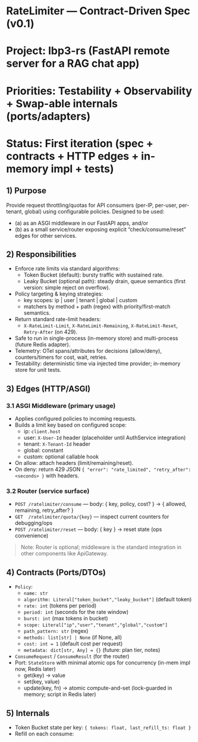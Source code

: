 # RateLimiter — Contract-Driven Spec (v0.1)
#
# Project: lbp3-rs (FastAPI remote server for a RAG chat app)
# Priorities: Testability + Observability + Swap-able internals (ports/adapters)
# Status: First iteration (spec + contracts + HTTP edges + in-memory impl + tests)

## 1) Purpose
Provide request throttling/quotas for API consumers (per-IP, per-user, per-tenant, global) using configurable policies. Designed to be used:
- (a) as an ASGI middleware in our FastAPI apps, and/or
- (b) as a small service/router exposing explicit “check/consume/reset” edges for other services.

## 2) Responsibilities
- Enforce rate limits via standard algorithms:
  - Token Bucket (default): bursty traffic with sustained rate.
  - Leaky Bucket (optional path): steady drain, queue semantics (first version: simple reject on overflow).
- Policy targeting & keying strategies:
  - key scopes: ip | user | tenant | global | custom
  - matchers by method + path (regex) with priority/first-match semantics.
- Return standard rate-limit headers:
  - `X-RateLimit-Limit`, `X-RateLimit-Remaining`, `X-RateLimit-Reset`, `Retry-After` (on 429).
- Safe to run in single-process (in-memory store) and multi-process (future Redis adapter).
- Telemetry: OTel spans/attributes for decisions (allow/deny), counters/timers for cost, wait, retries.
- Testability: deterministic time via injected time provider; in-memory store for unit tests.

## 3) Edges (HTTP/ASGI)
### 3.1 ASGI Middleware (primary usage)
- Applies configured policies to incoming requests.
- Builds a limit key based on configured scope:
  - ip: `client.host`
  - user: `X-User-Id` header (placeholder until AuthService integration)
  - tenant: `X-Tenant-Id` header
  - global: constant
  - custom: optional callable hook
- On allow: attach headers (limit/remaining/reset).
- On deny: return 429 JSON `{ "error": "rate_limited", "retry_after": <seconds> }` with headers.

### 3.2 Router (service surface)
- `POST /ratelimiter/consume` — body: { key, policy, cost? } → { allowed, remaining, retry_after? }
- `GET  /ratelimiter/quota/{key}` — inspect current counters for debugging/ops
- `POST /ratelimiter/reset` — body: { key } → reset state (ops convenience)

> Note: Router is optional; middleware is the standard integration in other components like ApiGateway.

## 4) Contracts (Ports/DTOs)
- `Policy`:
  - `name: str`
  - `algorithm: Literal["token_bucket","leaky_bucket"]` (default token)
  - `rate: int` (tokens per period)
  - `period: int` (seconds for the rate window)
  - `burst: int` (max tokens in bucket)
  - `scope: Literal["ip","user","tenant","global","custom"]`
  - `path_pattern: str` (regex)
  - `methods: list[str] | None` (if None, all)
  - `cost: int = 1` (default cost per request)
  - `metadata: dict[str, Any] = {}` (future: plan tier, notes)
- `ConsumeRequest` / `ConsumeResult` (for the router)
- Port: `StateStore` with minimal atomic ops for concurrency (in-mem impl now, Redis later)
  - get(key) → value
  - set(key, value)
  - update(key, fn) → atomic compute-and-set (lock-guarded in memory; script in Redis later)

## 5) Internals
- Token Bucket state per key: `{ tokens: float, last_refill_ts: float }`
- Refill on each consume: 